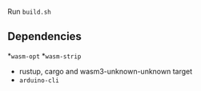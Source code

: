 
Run `build.sh` 
## Dependencies

*`wasm-opt` 
*`wasm-strip`
* rustup, cargo and wasm3-unknown-unknown target
* `arduino-cli`

